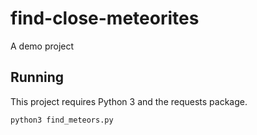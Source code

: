 # find-close-meteorites
A demo project

## Running

This project requires Python 3 and the requests package.

`python3 find_meteors.py`